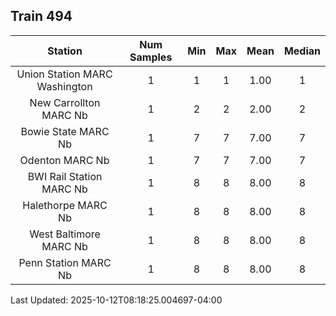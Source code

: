 ## Train 494

| Station | Num Samples | Min | Max | Mean | Median |
| :-----: | :---------: | :-: | :-: | :--: | :----: |
| Union Station MARC Washington | 1 | 1 | 1 | 1.00 | 1 |
| New Carrollton MARC Nb | 1 | 2 | 2 | 2.00 | 2 |
| Bowie State MARC Nb | 1 | 7 | 7 | 7.00 | 7 |
| Odenton MARC Nb | 1 | 7 | 7 | 7.00 | 7 |
| BWI Rail Station MARC Nb | 1 | 8 | 8 | 8.00 | 8 |
| Halethorpe MARC Nb | 1 | 8 | 8 | 8.00 | 8 |
| West Baltimore MARC Nb | 1 | 8 | 8 | 8.00 | 8 |
| Penn Station MARC Nb | 1 | 8 | 8 | 8.00 | 8 |


Last Updated: 2025-10-12T08:18:25.004697-04:00